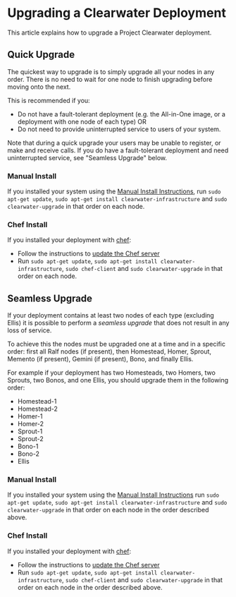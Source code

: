 # Upgrading a Clearwater Deployment

This article explains how to upgrade a Project Clearwater deployment.

## Quick Upgrade

The quickest way to upgrade is to simply upgrade all your nodes in any order.
There is no need to wait for one node to finish upgrading before moving onto the
next.

This is recommended if you:

* Do not have a fault-tolerant deployment (e.g. the All-in-One image, or a
  deployment with one node of each type) OR
* Do not need to provide uninterrupted service to users of your system.


Note that during a quick upgrade your users may be unable to register, or make
and receive calls.  If you do have a fault-tolerant deployment and need
uninterrupted service, see "Seamless Upgrade" below.

### Manual Install

If you installed your system using the [Manual Install Instructions](Manual_Install), run `sudo apt-get update`, `sudo apt-get install clearwater-infrastructure` and `sudo clearwater-upgrade` in that order on each node.

### Chef Install

If you installed your deployment with [chef](Creating_a_deployment_with_Chef):

* Follow the instructions to [update the Chef server](https://github.com/Metaswitch/chef#updating-the-chef-server)
* Run `sudo apt-get update`, `sudo apt-get install clearwater-infrastructure`, `sudo chef-client` and `sudo clearwater-upgrade` in that order on each node.

## Seamless Upgrade

If your deployment contains at least two nodes of each type (excluding Ellis) it
is possible to perform a *seamless upgrade* that does not result in any loss of
service.

To achieve this the nodes must be upgraded one at a time and in a specific
order: first all Ralf nodes (if present), then Homestead, Homer, Sprout, Memento
(if present), Gemini (if present), Bono, and finally Ellis.

For example if your deployment has two Homesteads, two Homers, two Sprouts, two
Bonos, and one Ellis, you should upgrade them in the following order:

* Homestead-1
* Homestead-2
* Homer-1
* Homer-2
* Sprout-1
* Sprout-2
* Bono-1
* Bono-2
* Ellis

### Manual Install

If you installed your system using the [Manual Install Instructions](Manual_Install) run `sudo apt-get update`, `sudo apt-get install clearwater-infrastructure` and `sudo clearwater-upgrade` in that order on each node in the order described above.

### Chef Install

If you installed your deployment with [chef](Creating_a_deployment_with_Chef):

* Follow the instructions to [update the Chef server](https://github.com/Metaswitch/chef#updating-the-chef-server)
* Run `sudo apt-get update`, `sudo apt-get install clearwater-infrastructure`, `sudo chef-client` and `sudo clearwater-upgrade` in that order on each node in the order described above.

